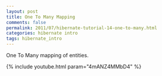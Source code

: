 ```yaml
---           
layout: post
title: One To Many Mapping
comments: false
permalink: 2011/07/hibernate-tutorial-14-one-to-many.html
categories: hibernate intro
tags: hibernate_intro
---
```


One To Many mapping of entities.

{% include youtube.html param="4mANZ4MMbD4" %}